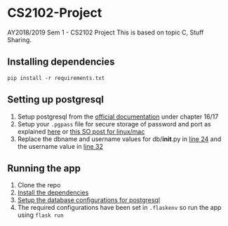 # CS2102-Project
AY2018/2019 Sem 1 - CS2102 Project
This is based on topic C, Stuff Sharing.

## Installing dependencies
`pip install -r requirements.txt`

## Setting up postgresql
1. Setup postgresql from the [official documentation](https://www.postgresql.org/docs/10/static/index.html) under chapter 16/17
1. Setup your `.pgpass` file for secure storage of password and port as explained [here](https://www.postgresql.org/docs/9.3/static/libpq-pgpass.html) or [this SO post for linux/mac](https://stackoverflow.com/questions/28800880/python-connect-to-postgresql-with-libpq-pgpass) 
1. Replace the dbname and username values for db/__init__.py in [line 24](https://github.com/vivekscl/CS2102-Project/blob/master/db/__init__.py#L24) and the username value in [line 32](https://github.com/vivekscl/CS2102-Project/blob/master/db/__init__.py#L32)

## Running the app
1. Clone the repo
1. [Install the dependencies](#Installing-dependencies)
1. [Setup the database configurations for postgresql](#Setting-up-postgresql)
1. The required configurations have been set in `.flaskenv` so run the app using `flask run`
